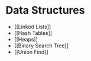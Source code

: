 # Data Structures
- [[Linked Lists]]
- [[Hash Tables]]
- [[Heaps]]
- [[Binary Search Tree]]
- [[Union Find]]
